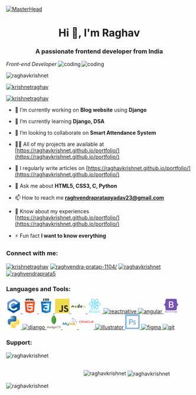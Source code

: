 [![MasterHead](https://email.uplers.com/blog/wp-content/uploads/2020/07/GIF-blog.gif)](https://raghavkrishnet.github.io)
<h1 align="center">Hi 👋, I'm Raghav</h1>
<h3 align="center">A passionate frontend developer from India</h3>
<img align="right" alt="coding" width="300" src="https://i.pinimg.com/originals/8b/35/fe/8b35fef55fba1a201c9c7a11d3ec3d64.gif">

*Front-end Developer* <img alt="coding" width="40" src="https://camo.githubusercontent.com/cae12fddd9d6982901d82580bdf321d81fb299141098ca1c2d4891870827bf17/68747470733a2f2f6d69726f2e6d656469756d2e636f6d2f6d61782f313336302f302a37513379765349765f7430696f4a2d5a2e676966">

<p align="left"> <img src="https://komarev.com/ghpvc/?username=raghavkrishnet&label=Profile%20views&color=0e75b6&style=flat" alt="raghavkrishnet" /> </p>

<p align="left"> <a href="https://www.instagram.com/raghavkrishnet" target="blank"><img src="https://img.shields.io/badge/follow/raghavkrishnet-E4405F?style=for-the-badge&logo=instagram&logoColor=white" alt="krishnetraghav" /></a> </p>

<p align="left"> <a href="https://twitter.com/krishnetraghav" target="blank"><img src="https://img.shields.io/twitter/follow/krishnetraghav?logo=twitter&style=for-the-badge" alt="krishnetraghav" /></a> </p>

- 🔭 I’m currently working on **Blog website** using **Django**

- 🌱 I’m currently learning **Django, DSA**

- 👯 I’m looking to collaborate on **Smart Attendance System**

- 👨‍💻 All of my projects are available at [https://raghavkrishnet.github.io/portfolio/](https://raghavkrishnet.github.io/portfolio/)

- 📝 I regularly write articles on [https://raghavkrishnet.github.io/portfolio/](https://raghavkrishnet.github.io/portfolio/)

- 💬 Ask me about **HTML5, CSS3, C, Python**

- 📫 How to reach me **raghvendrapratapyadav23@gmail.com**

- 📄 Know about my experiences [https://raghavkrishnet.github.io/portfolio/](https://raghavkrishnet.github.io/portfolio/)

- ⚡ Fun fact **I want to know everything**

<h3 align="left">Connect with me:</h3>
<p align="left">
<a href="https://twitter.com/krishnetraghav" target="blank"><img align="center" src="https://raw.githubusercontent.com/rahuldkjain/github-profile-readme-generator/master/src/images/icons/Social/twitter.svg" alt="krishnetraghav" height="30" width="40" /></a>
<a href="https://linkedin.com/in/raghvendra-pratap-1104/" target="blank"><img align="center" src="https://raw.githubusercontent.com/rahuldkjain/github-profile-readme-generator/master/src/images/icons/Social/linked-in-alt.svg" alt="raghvendra-pratap-1104/" height="30" width="40" /></a>
<a href="https://instagram.com/raghavkrishnet" target="blank"><img align="center" src="https://raw.githubusercontent.com/rahuldkjain/github-profile-readme-generator/master/src/images/icons/Social/instagram.svg" alt="raghavkrishnet" height="30" width="40" /></a>
<a href="https://www.hackerrank.com/raghvendraprata5" target="blank"><img align="center" src="https://raw.githubusercontent.com/rahuldkjain/github-profile-readme-generator/master/src/images/icons/Social/hackerrank.svg" alt="raghvendraprata5" height="30" width="40" /></a>
</p>

<h3 align="left">Languages and Tools:</h3>
<p align="left"> <a href="https://www.cprogramming.com/" target="_blank" rel="noreferrer"> <img src="https://raw.githubusercontent.com/devicons/devicon/master/icons/c/c-original.svg" alt="c" width="40" height="40"/> </a>
<a href="https://www.w3.org/html/" target="_blank" rel="noreferrer"> <img src="https://raw.githubusercontent.com/devicons/devicon/master/icons/html5/html5-original-wordmark.svg" alt="html5" width="40" height="40"/> </a>
<a href="https://www.w3schools.com/css/" target="_blank" rel="noreferrer"> <img src="https://raw.githubusercontent.com/devicons/devicon/master/icons/css3/css3-original-wordmark.svg" alt="css3" width="40" height="40"/> </a>
<a href="https://developer.mozilla.org/en-US/docs/Web/JavaScript" target="_blank" rel="noreferrer"> <img src="https://raw.githubusercontent.com/devicons/devicon/master/icons/javascript/javascript-original.svg" alt="javascript" width="40" height="40"/> </a>
<a href="https://nodejs.org" target="_blank" rel="noreferrer"> <img src="https://raw.githubusercontent.com/devicons/devicon/master/icons/nodejs/nodejs-original-wordmark.svg" alt="nodejs" width="40" height="40"/> </a>
<a href="https://reactjs.org/" target="_blank" rel="noreferrer"> <img src="https://raw.githubusercontent.com/devicons/devicon/master/icons/react/react-original-wordmark.svg" alt="react" width="40" height="40"/> </a>
<a href="https://reactnative.dev/" target="_blank" rel="noreferrer"> <img src="https://reactnative.dev/img/header_logo.svg" alt="reactnative" width="40" height="40"/> </a>
<a href="https://angular.io" target="_blank" rel="noreferrer"> <img src="https://angular.io/assets/images/logos/angular/angular.svg" alt="angular" width="40" height="40"/> </a>
<a href="https://getbootstrap.com" target="_blank" rel="noreferrer"> <img src="https://raw.githubusercontent.com/devicons/devicon/master/icons/bootstrap/bootstrap-plain-wordmark.svg" alt="bootstrap" width="40" height="40"/> </a>
<a href="https://www.python.org" target="_blank" rel="noreferrer"> <img src="https://raw.githubusercontent.com/devicons/devicon/master/icons/python/python-original.svg" alt="python" width="40" height="40"/> </a>
<a href="https://www.djangoproject.com/" target="_blank" rel="noreferrer"> <img src="https://cdn.worldvectorlogo.com/logos/django.svg" alt="django" width="40" height="40"/> </a>
<a href="https://www.mongodb.com/" target="_blank" rel="noreferrer"> <img src="https://raw.githubusercontent.com/devicons/devicon/master/icons/mongodb/mongodb-original-wordmark.svg" alt="mongodb" width="40" height="40"/> </a>
<a href="https://www.mysql.com/" target="_blank" rel="noreferrer"> <img src="https://raw.githubusercontent.com/devicons/devicon/master/icons/mysql/mysql-original-wordmark.svg" alt="mysql" width="40" height="40"/> </a>
<a href="https://www.oracle.com/" target="_blank" rel="noreferrer"> <img src="https://raw.githubusercontent.com/devicons/devicon/master/icons/oracle/oracle-original.svg" alt="oracle" width="40" height="40"/> </a>
<a href="https://www.adobe.com/in/products/illustrator.html" target="_blank" rel="noreferrer"> <img src="https://www.vectorlogo.zone/logos/adobe_illustrator/adobe_illustrator-icon.svg" alt="illustrator" width="40" height="40"/> </a>
<a href="https://www.photoshop.com/en" target="_blank" rel="noreferrer"> <img src="https://raw.githubusercontent.com/devicons/devicon/master/icons/photoshop/photoshop-line.svg" alt="photoshop" width="40" height="40"/> </a>
<a href="https://www.figma.com/" target="_blank" rel="noreferrer"> <img src="https://www.vectorlogo.zone/logos/figma/figma-icon.svg" alt="figma" width="40" height="40"/> </a>
<a href="https://git-scm.com/" target="_blank" rel="noreferrer"> <img src="https://www.vectorlogo.zone/logos/git-scm/git-scm-icon.svg" alt="git" width="40" height="40"/> </a>
</p>

<h3 align="left">Support:</h3>
<p><a href="https://www.buymeacoffee.com/raghavkrishnet"> <img align="left" src="https://cdn.buymeacoffee.com/buttons/v2/default-yellow.png" height="50" width="210" alt="raghavkrishnet" /></a></p><br><br>

<p><img align="left" src="https://github-readme-stats.vercel.app/api/top-langs?username=raghavkrishnet&show_icons=true&locale=en&layout=compact" alt="raghavkrishnet" /></p>

<p>&nbsp;<img align="center" src="https://github-readme-stats.vercel.app/api?username=raghavkrishnet&show_icons=true&locale=en" alt="raghavkrishnet" /></p>

<p><img align="center" src="https://github-readme-streak-stats.herokuapp.com/?user=raghavkrishnet&" alt="raghavkrishnet" /></p>

<!---
raghavkrishnet/raghavkrishnet is a ✨ special ✨ repository because its `README.md` (this file) appears on your GitHub profile.
You can click the Preview link to take a look at your changes.
--->
